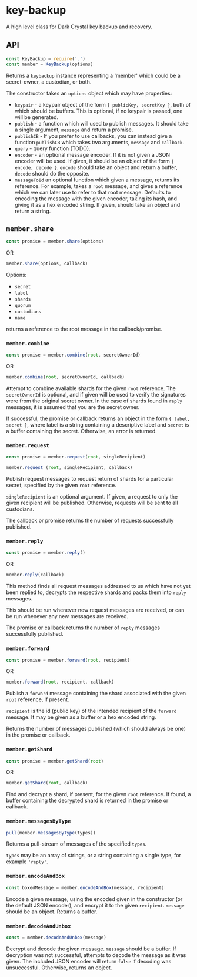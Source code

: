 # key-backup

A high level class for Dark Crystal key backup and recovery.

## API

```js
const KeyBackup = require('.')
const member = KeyBackup(options)
```

Returns a `keybackup` instance representing a 'member' which could be a secret-owner, a custodian, or both.

The constructor takes an `options` object which may have properties:

- `keypair` - a keypair object of the form `{ publicKey, secretKey }`, both of which should be buffers. This is optional, if no keypair is passed, one will be generated.
- `publish` - a function which will used to publish messages.  It should take a single argument, `message` and return a promise.
- `publishCB` - If you prefer to use callbacks, you can instead give a function `publishCB` which takes two arguments, `message` and `callback`. 
- `query` - query function (TODO).
- `encoder` - an optional message encoder.  If it is not given a JSON encoder will be used. If given, it should be an object of the form `{ encode, decode }`.  `encode` should take an object and return a buffer, `decode` should do the opposite.
- `messageToId` an optional function which given a message, returns its reference.  For example, takes a `root` message, and gives a reference which we can later use to refer to that root message. Defaults to encoding the message with the given encoder, taking its hash, and giving it as a hex encoded string. If given, should take an object and return a string.

## `member.share`

```js
const promise = member.share(options)
```
OR
```js
member.share(options, callback)
```

Options:
- `secret`
- `label`
- `shards`
- `quorum`
- `custodians`
- `name`

returns a reference to the root message in the callback/promise.

### `member.combine`

```js
const promise = member.combine(root, secretOwnerId)
```

OR

```js
member.combine(root, secretOwnerId, callback)
```

Attempt to combine available shards for the given `root` reference.  The `secretOwnerId` is optional, and if given will be used to verify the signatures were from the original secret owner.  In the case of shards found in `reply` messages, it is assumed that you are the secret owner.

If successful, the promise or callback returns an object in the form `{ label, secret }`, where label is a string containing a descriptive label and `secret` is a buffer containing the secret. Otherwise, an error is returned.

### `member.request`

```js
const promise = member.request(root, singleRecipient)
```

```js
member.request (root, singleRecipient, callback) 
```

Publish request messages to request return of shards for a particular secret, specified by the given `root` reference.

`singleRecipient` is an optional argument.  If given, a request to only the given recipient will be published.  Otherwise, requests will be sent to all custodians.

The callback or promise returns the number of requests successfully published.

### `member.reply`

```js
const promise = member.reply() 
```

OR

```js
member.reply(callback) 
```

This method finds all request messages addressed to us which have not yet been replied to, decrypts the respective shards and packs them into `reply` messages.

This should be run whenever new request messages are received, or can be run whenever any new messages are received.

The promise or callback returns the number of `reply` messages successfully published.

### `member.forward`

```js
const promise = member.forward(root, recipient)
```
OR
```js
member.forward(root, recipient, callback)
```

Publish a `forward` message containing the shard associated with the given `root` reference, if present.

`recipient` is the id (public key) of the intended recipient of the `forward` message.  It may be given as a buffer or a hex encoded string.

Returns the number of messages published (which should always be one) in the promise or callback.

### `member.getShard`

```js
const promise = member.getShard(root)
```

OR

```js
member.getShard(root, callback)
```

Find and decrypt a shard, if present, for the given `root` reference. If found, a buffer containing the decrypted shard is returned in the promise or callback.

### `member.messagesByType`

```js
pull(member.messagesByType(types))
```

Returns a pull-stream of messages of the specified `types`.

`types` may be an array of strings, or a string containing a single type, for example `'reply'`.

### `member.encodeAndBox`

```js
const boxedMessage = member.encodeAndBox(message, recipient)
```
Encode a given message, using the encoded given in the constructor (or the default JSON encoder), and encrypt it to the given `recipient`.  `message` should be an object. Returns a buffer.

### `member.decodeAndUnbox`

```js
const = member.decodeAndUnbox(message) 
```

Decrypt and decode the given message. `message` should be a buffer. If decryption was not successful, attempts to decode the message as it was given. The included JSON encoder will return `false` if decoding was unsuccessful.  Otherwise, returns an object.
